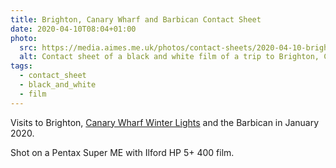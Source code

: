 ```yaml
---
title: Brighton, Canary Wharf and Barbican Contact Sheet
date: 2020-04-10T08:04+01:00
photo:
  src: https://media.aimes.me.uk/photos/contact-sheets/2020-04-10-brighton-canary-wharf-barbican.jpg
  alt: Contact sheet of a black and white film of a trip to Brighton, Canary Wharf and Barbican
tags:
  - contact_sheet
  - black_and_white
  - film
---
```


Visits to Brighton, [Canary Wharf Winter Lights](https://canarywharf.com/arts-events/events/winter-lights-jan-2020/?instance_id=) and the Barbican in January 2020.

Shot on a Pentax Super ME with Ilford HP 5+ 400 film.
